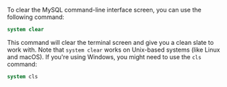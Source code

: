To clear the MySQL command-line interface screen, you can use the following command:

```sql
system clear
```

This command will clear the terminal screen and give you a clean slate to work with. Note that `system clear` works on Unix-based systems (like Linux and macOS). If you're using Windows, you might need to use the `cls` command:

```sql
system cls
```

